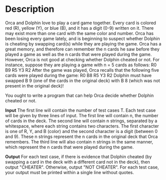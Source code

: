 # Description
Orca and Dolphin love to play a card game together.
Every card is colored red (R), yellow (Y), or blue (B), and it has a digit (0-9) written on it.
There may exist more than one card with the same color and number.
Orca has been losing every game lately, and is beginning to suspect whether Dolphin is cheating by swapping card(s) while they are playing the game.
Orca has a great memory, and therefore can remember the n cards he saw before they played a game as well as the n cards that were played during the game.
However, Orca is not good at checking whether Dolphin cheated or not.
For instance, suppose they are playing a game with n = 5 cards as follows:
R0
B9
R5
Y3
R2
After the game was played, Orca recalls that the following five cards were played during the game:
R0
B8
R5
Y3
R2
Dolphin must have swapped B 9 (one of the cards in the original deck) with B 8 (which was not present in the original deck)!

You ought to write a program that can help Orca decide whether Dolphin cheated or not.

**Input**
The first line will contain the number of test cases T.
Each test case will be given by three lines of input.
The first line will contain n, the number of cards in the deck.
The second line will contain n strings, separated by a whitespace, where each string contains two characters. The first character is one of R, Y, and B (color) and the second character is a digit (between 0 and 9). These n strings represent the n cards in the original deck that Orca remembers.
The third line will also contain n strings in the same manner, which represent the n cards that were played during the game.

**Output**
For each test case, if there is evidence that Dolphin cheated (by swapping a card in the deck with a different card not in the deck), then output "CHEATER".
Otherwise, output "NOT CHEATER".
For each test case, your output must be printed within a single line without quotes.